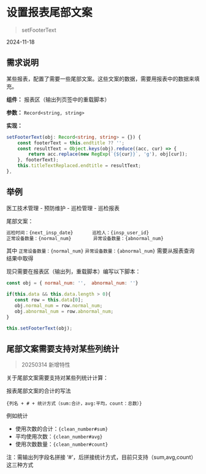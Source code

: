 # 设置报表尾部文案

>setFooterText

2024-11-18

## 需求说明

某些报表，配置了需要一些尾部文案。这些文案的数据，需要用报表中的数据来填充。

**组件：** 报表区（输出列页签中的重载脚本）

**参数：** `Record<string, string>`

**实现：**

```ts
setFooterText(obj: Record<string, string> = {}) {
    const footerText = this.endtitle ?? '';
    const resultText = Object.keys(obj).reduce((acc, cur) => {
        return acc.replace(new RegExp(`{${cur}}`, 'g'), obj[cur]);
    }, footerText);
    this.titleTextReplaced.endtitle = resultText;
},
```

## 举例

医工技术管理 - 预防维护 - 巡检管理 - 巡检报表

尾部文案：

```html
巡检时间：{next_insp_date}       巡检人：{insp_user_id}       
正常设备数量：{normal_num}        异常设备数量：{abnormal_num}        
```

其中 `正常设备数量：{normal_num}` `异常设备数量：{abnormal_num}` 需要从报表查询结果中取得

现只需要在报表区（输出列，重载脚本）编写以下脚本：

```js
const obj = { normal_num: '',  abnormal_num: ''}

if(this.data && this.data.length > 0){
   const row = this.data[0];
   obj.normal_num = row.normal_num;
   obj.abnormal_num = row.abnormal_num;
}

this.setFooterText(obj);
```



## 尾部文案需要支持对某些列统计

> 20250314 新增特性

关于尾部文案需要支持对某些列统计计算：

报表尾部文案的合计的写法

`{列名 + # + 统计方式（sum:合计，avg:平均，count：总数）}`

例如统计
- 使用次数的合计：`{clean_number#sum}` 
- 平均使用次数：`{clean_number#avg}`
- 使用次数数量：`{clean_number#count}`

注：需输出列字段名拼接 ‘#’，后拼接统计方式，目前只支持（sum,avg,count）这三种方式

